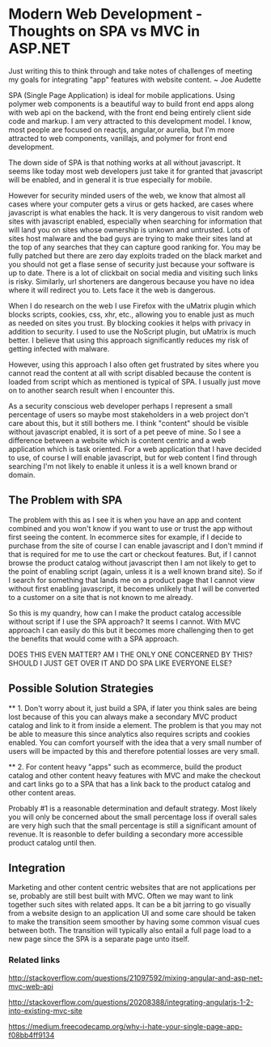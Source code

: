 # Modern Web Development - Thoughts on SPA vs MVC in ASP.NET

Just writing this to think through and take notes of challenges of meeting my goals for integrating "app" features with website content.
~ Joe Audette

SPA (Single Page Application) is ideal for mobile applications. Using polymer web components is a beautiful way to build front end apps along with web api on the backend, with the front end being entirely client side code and markup. I am very attracted to this development model. I know, most people are focused on reactjs, angular,or aurelia, but I'm more attracted to web components, vanillajs, and polymer for front end development.

The down side of SPA is that nothing works at all without javascript. It seems like today most web developers just take it for granted that javascript will be enabled, and in general it is true especially for mobile.

However for security minded users of the web, we know that almost all cases where your computer gets a virus or gets hacked, are cases where javascript is what enables the hack. It is very dangerous to visit random web sites with javascript enabled, especially when searching for information that will land you on sites whose ownership is unkown and untrusted. Lots of sites host malware and the bad guys are trying to make their sites land at the top of any searches that they can capture good ranking for. You may be fully patched but there are zero day exploits traded on the black market and you should not get a flase sense of security just because your software is up to date. There is a lot of clickbait on social media and visiting such links is risky. Similarly, url shorteners are dangerous because you have no idea where it will redirect you to. Lets face it the web is dangerous.

When I do research on the web I use Firefox with the uMatrix plugin which blocks scripts, cookies, css, xhr, etc., allowing you to enable just as much as needed on sites you trust. By blocking cookies it helps with privacy in addition to security. I used to use the NoScript plugin, but uMatrix is much better. I believe that using this approach significantly reduces my risk of getting infected with malware.

However, using this approach I also often get frustrated by sites where you cannot read the content at all with script disabled because the content is loaded from script which as mentioned is typical of SPA. I usually just move on to another search result when I encounter this. 

As a security conscious web developer perhaps I represent a small percentage of users so maybe most stakeholders in a web project don't care about this, but it still bothers me. I think "content" should be visible without javascript enabled, it is sort of a pet peeve of mine. So I see a difference between a website which is content centric and a web application which is task oriented. For a web application that I have decided to use, of course I will enable javascript, but for web content I find through searching I'm not likely to enable it unless it is a well known brand or domain.

## The Problem with SPA

The problem with this as I see it is when you have an app and content combined and you won't know if you want to use or trust the app without first seeing the content. In ecommerce sites for example, if I decide to purchase from the site of course I can enable javascript and I don't mmind if that is required for me to use the cart or checkout features. But, if I cannot browse the product catalog without javascript then I am not likely to get to the point of enabling script (again, unless it is a well known brand site). So if I search for something that lands me on a product page that I cannot view without first enabling javascript, it becomes unlikely that I will be converted to a customer on a site that is not known to me already.

So this is my quandry, how can I make the product catalog accessible without script if I use the SPA approach? It seems I cannot. With MVC approach I can easily do this but it becomes more challenging then to get the benefits that would come with a SPA approach.

DOES THIS EVEN MATTER? 
AM I THE ONLY ONE CONCERNED BY THIS? 
SHOULD I JUST GET OVER IT AND DO SPA LIKE EVERYONE ELSE?

## Possible Solution Strategies

** 1. Don't worry about it, just build a SPA, if later you think sales are being lost because of this you can always make a secondary MVC product catalog and link to it from inside a <NOSCRIPT> element. The problem is that you may not be able to measure this since analytics also requires scripts and cookies enabled. You can comfort yourself with the idea that a very small number of users will be impacted by this and therefore potential losses are very small.

** 2. For content heavy "apps" such as ecommerce, build the product catalog and other content heavy features with MVC and make the checkout and cart links go to a SPA that has a link back to the product catalog and other content areas.


Probably #1 is a reasonable determination and default strategy. Most likely you will only be concerned about the small percentage loss if overall sales are very high such that the small percentage is still a significant amount of revenue. It is reasonble to defer building a secondary more accessible product catalog until then.

## Integration

Marketing and other content centric websites that are not applications per se, probably are still best built with MVC. Often we may want to link together such sites with related apps. It can be a bit jarring to go visually from a website design to an application UI and some care should be taken to make the transition seem smoother by having some common visual cues between both. The transition will typically also entail a full page load to a new page since the SPA is a separate page unto itself.

### Related links

http://stackoverflow.com/questions/21097592/mixing-angular-and-asp-net-mvc-web-api

http://stackoverflow.com/questions/20208388/integrating-angularjs-1-2-into-existing-mvc-site

https://medium.freecodecamp.org/why-i-hate-your-single-page-app-f08bb4ff9134




